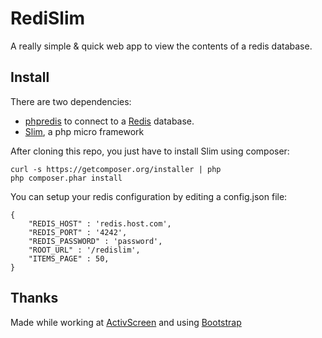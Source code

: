 # RediSlim

A really simple &amp; quick web app to view the contents of a redis database.

## Install
There are two dependencies:
* [phpredis](https://github.com/nicolasff/phpredis) to connect to a [Redis](http://redis.io) database.
* [Slim](http://slimframework.com), a php micro framework

After cloning this repo, you just have to install Slim using composer:

    curl -s https://getcomposer.org/installer | php
    php composer.phar install

You can setup your redis configuration by editing a config.json file:

    {
        "REDIS_HOST" : 'redis.host.com',
        "REDIS_PORT" : '4242',
        "REDIS_PASSWORD" : 'password',
        "ROOT_URL" : '/redislim',
        "ITEMS_PAGE" : 50,
    }

## Thanks
Made while working at [ActivScreen](http://www.activscreen.com) and using [Bootstrap](http://twitter.github.com/bootstrap/)

